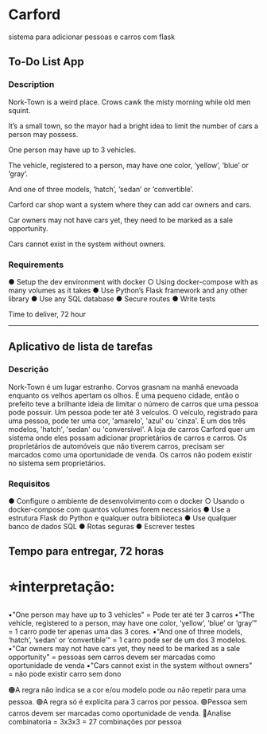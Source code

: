 # Carford
sistema para adicionar pessoas e carros com flask


## To-Do List App

### Description

Nork-Town is a weird place. Crows cawk the misty morning while old men squint. 

It’s a small town, so the mayor had a bright idea to limit the number of cars a person may possess. 

One person may have up to 3 vehicles. 

The vehicle, registered to a person, may have one color, ‘yellow’, ‘blue’ or ‘gray’. 

And one of three models, ‘hatch’, ‘sedan’ or ‘convertible’. 

Carford car shop want a system where they can add car owners and cars. 

Car owners may not have cars yet, they need to be marked as a sale opportunity. 

Cars cannot exist in the system without owners.

### Requirements

● Setup the dev environment with docker
○ Using docker-compose with as many volumes as it takes
● Use Python’s Flask framework and any other library
● Use any SQL database
● Secure routes
● Write tests

Time to deliver, 72 hour

------------------------------

## Aplicativo de lista de tarefas

### Descrição

Nork-Town é um lugar estranho. Corvos grasnam na manhã enevoada enquanto os velhos apertam os olhos. 
É uma pequeno cidade, então o prefeito teve a brilhante ideia de limitar o número de carros que uma pessoa pode possuir. 
Um pessoa pode ter até 3 veículos. 
O veículo, registrado para uma pessoa, pode ter uma cor, 'amarelo', 'azul' ou 'cinza'. 
E um dos três modelos, 'hatch', 'sedan' ou 'conversível'.
A loja de carros Carford quer um sistema onde eles possam adicionar proprietários de carros e carros. 
Os proprietários de automóveis que não tiverem carros, precisam ser marcados como uma oportunidade de venda. 
Os carros não podem existir no sistema sem proprietários.

### Requisitos

● Configure o ambiente de desenvolvimento com o docker
○ Usando o docker-compose com quantos volumes forem necessários
● Use a estrutura Flask do Python e qualquer outra biblioteca
● Use qualquer banco de dados SQL
● Rotas seguras
● Escrever testes

Tempo para entregar, 72 horas
------------------------------------

# ⭐️interpretação:

▪️"One person may have up to 3 vehicles" = Pode ter até ter 3 carros
▪️"The vehicle, registered to a person, may have one color, ‘yellow’, ‘blue’ or ‘gray’" = 1 carro pode ter apenas uma das 3 cores.
▪️"And one of three models, ‘hatch’, ‘sedan’ or ‘convertible’" = 1 carro pode ser de um dos 3 modelos.
▪️"Car owners may not have cars yet, they need to be marked as a sale opportunity" = pessoas sem carros devem ser marcadas como oportunidade de venda
▪️"Cars cannot exist in the system without owners" = não pode existir carro sem dono

🟠A regra não indica se a cor e/ou modelo pode ou não repetir para uma pessoa.
🟢A regra só é explicita para 3 carros por pessoa.
🟢Pessoa sem carros devem ser marcadas como oportunidade de venda.
🔵Analise combinatoria = 3x3x3 = 27 combinações por pessoa

